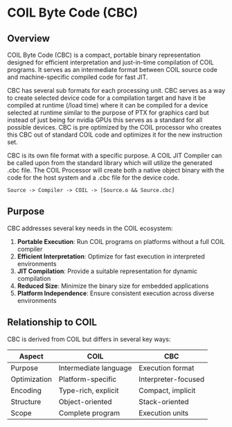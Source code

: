 # COIL Byte Code (CBC)

## Overview

COIL Byte Code (CBC) is a compact, portable binary representation designed for efficient interpretation and just-in-time compilation of COIL programs. It serves as an intermediate format between COIL source code and machine-specific compiled code for fast JIT.

CBC has several sub formats for each processing unit. CBC serves as a way to create selected device code for a compilation target and have it be compiled at runtime (/load time) where it can be compiled for a device selected at runtime similar to the purpose of PTX for graphics card but instead of just being for nvidia GPUs this serves as a standard for all possible devices. CBC is pre optimized by the COIL processor who creates this CBC out of standard COIL code and optimizes it for the new instruction set.

CBC is its own file format with a specific purpose. A COIL JIT Compiler can be called upon from the standard library which will utilize the generated .cbc file. The COIL Processor will create both a native object binary with the code for the host system and a .cbc file for the device code.

```
Source -> Compiler -> COIL -> [Source.o && Source.cbc]
```

## Purpose

CBC addresses several key needs in the COIL ecosystem:

1. **Portable Execution**: Run COIL programs on platforms without a full COIL compiler
2. **Efficient Interpretation**: Optimize for fast execution in interpreted environments
3. **JIT Compilation**: Provide a suitable representation for dynamic compilation
4. **Reduced Size**: Minimize the binary size for embedded applications
5. **Platform Independence**: Ensure consistent execution across diverse environments

## Relationship to COIL

CBC is derived from COIL but differs in several key ways:

| Aspect       | COIL                          | CBC                           |
|--------------|-------------------------------|-------------------------------|
| Purpose      | Intermediate language         | Execution format              |
| Optimization | Platform-specific             | Interpreter-focused           |
| Encoding     | Type-rich, explicit           | Compact, implicit             |
| Structure    | Object-oriented               | Stack-oriented                |
| Scope        | Complete program              | Execution units               |
